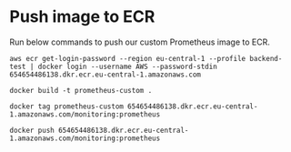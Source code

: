 # Push image to ECR
Run below commands to push our custom Prometheus image to ECR.
```
aws ecr get-login-password --region eu-central-1 --profile backend-test | docker login --username AWS --password-stdin 654654486138.dkr.ecr.eu-central-1.amazonaws.com
```

```
docker build -t prometheus-custom .
```

```
docker tag prometheus-custom 654654486138.dkr.ecr.eu-central-1.amazonaws.com/monitoring:prometheus
```

```
docker push 654654486138.dkr.ecr.eu-central-1.amazonaws.com/monitoring:prometheus
```